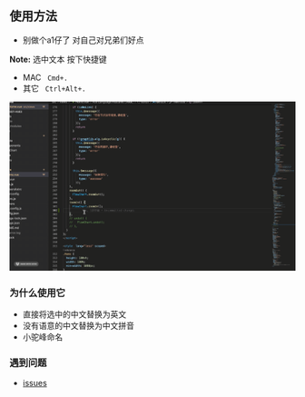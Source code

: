 ## 使用方法
- 别做个a1仔了 对自己对兄弟们好点

**Note:** 选中文本 按下快捷键

- MAC ` Cmd+.`
- 其它 ` Ctrl+Alt+.`

<img src="https://github.com/Buzaisonghua/easyName/raw/main/src/img/example.gif" width="800px" />

### 为什么使用它

- 直接将选中的中文替换为英文
- 没有语意的中文替换为中文拼音
- 小驼峰命名

### 遇到问题

- [issues](https://github.com/Buzaisonghua/easyName/issueshttps://github.com/Buzaisonghua/easyName/issues)

